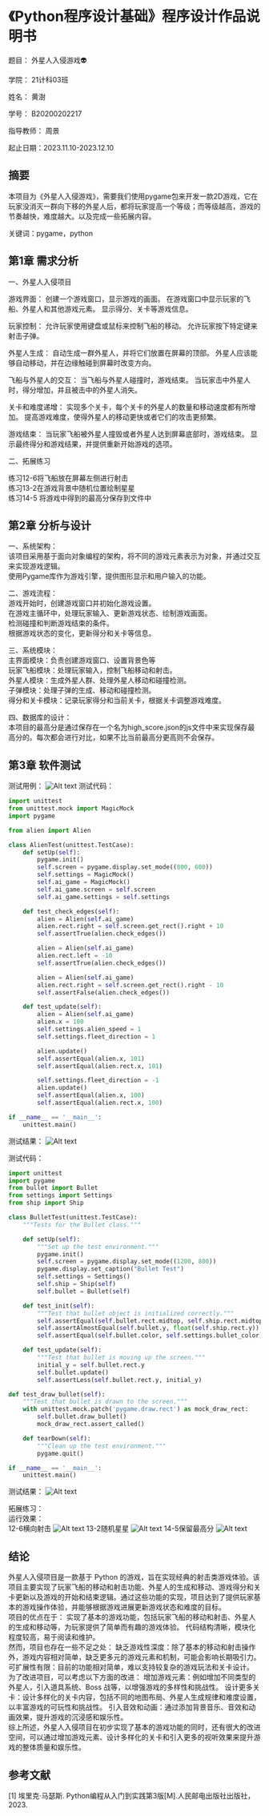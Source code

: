 # 《Python程序设计基础》程序设计作品说明书

题目： 外星人入侵游戏👽

学院： 21计科03班

姓名： 黄澍

学号： B20200202217

指导教师： 周景

起止日期：2023.11.10-2023.12.10

## 摘要

本项目为《外星人入侵游戏》，需要我们使用pygame包来开发一款2D游戏，它在玩家没消灭一群向下移的外星人后，都将玩家提高一个等级；而等级越高，游戏的节奏越快，难度越大。以及完成一些拓展内容。

关键词：pygame，python

## 第1章 需求分析

一、外星人入侵项目</br>

游戏界面：
创建一个游戏窗口，显示游戏的画面。
在游戏窗口中显示玩家的飞船、外星人和其他游戏元素。
显示得分、关卡等游戏信息。</br>

玩家控制：
允许玩家使用键盘或鼠标来控制飞船的移动。
允许玩家按下特定键来射击子弹。</br>

外星人生成：
自动生成一群外星人，并将它们放置在屏幕的顶部。
外星人应该能够自动移动，并在边缘触碰到屏幕时改变方向。</br>

飞船与外星人的交互：
当飞船与外星人碰撞时，游戏结束。
当玩家击中外星人时，得分增加，并且被击中的外星人消失。</br>

关卡和难度递增：
实现多个关卡，每个关卡的外星人的数量和移动速度都有所增加。
提高游戏难度，使得外星人的移动更快或者它们的攻击更频繁。</br>

游戏结束：
当玩家飞船被外星人撞毁或者外星人达到屏幕底部时，游戏结束。
显示最终得分和游戏结果，并提供重新开始游戏的选项。</br>

二、拓展练习

练习12-6将飞船放在屏幕左侧进行射击</br>
练习13-2在游戏背景中随机位置绘制星星</br>
练习14-5 将游戏中得到的最高分保存到文件中</br>

## 第2章 分析与设计

一、系统架构：</br>
该项目采用基于面向对象编程的架构，将不同的游戏元素表示为对象，并通过交互来实现游戏逻辑。</br>
使用Pygame库作为游戏引擎，提供图形显示和用户输入的功能。

二、游戏流程：</br>
游戏开始时，创建游戏窗口并初始化游戏设置。</br>
在游戏主循环中，处理玩家输入、更新游戏状态、绘制游戏画面。</br>
检测碰撞和判断游戏结束的条件。</br>
根据游戏状态的变化，更新得分和关卡等信息。

三、系统模块：</br>
主界面模块：负责创建游戏窗口、设置背景色等</br>
玩家飞船模块：处理玩家输入，控制飞船移动和射击。</br>
外星人模块：生成外星人群、处理外星人移动和碰撞检测。</br>
子弹模块：处理子弹的生成、移动和碰撞检测。</br>
得分和关卡模块：记录玩家得分和当前关卡，根据关卡调整游戏难度。

四、数据库的设计：</br>
本项目的最高分是通过保存在一个名为high_score.json的js文件中来实现保存最高分的。每次都会进行对比，如果不比当前最高分更高则不会保存。

## 第3章 软件测试

测试用例：
![Alt text](%E6%B5%8B%E8%AF%95%E7%94%A8%E4%BE%8B.jpg)
测试代码：

```python
import unittest
from unittest.mock import MagicMock
import pygame

from alien import Alien

class AlienTest(unittest.TestCase):
    def setUp(self):
        pygame.init()
        self.screen = pygame.display.set_mode((800, 600))
        self.settings = MagicMock()
        self.ai_game = MagicMock()
        self.ai_game.screen = self.screen
        self.ai_game.settings = self.settings

    def test_check_edges(self):
        alien = Alien(self.ai_game)
        alien.rect.right = self.screen.get_rect().right + 10
        self.assertTrue(alien.check_edges())

        alien = Alien(self.ai_game)
        alien.rect.left = -10
        self.assertTrue(alien.check_edges())

        alien = Alien(self.ai_game)
        alien.rect.right = self.screen.get_rect().right - 10
        self.assertFalse(alien.check_edges())

    def test_update(self):
        alien = Alien(self.ai_game)
        alien.x = 100
        self.settings.alien_speed = 1
        self.settings.fleet_direction = 1

        alien.update()
        self.assertEqual(alien.x, 101)
        self.assertEqual(alien.rect.x, 101)

        self.settings.fleet_direction = -1
        alien.update()
        self.assertEqual(alien.x, 100)
        self.assertEqual(alien.rect.x, 100)

if __name__ == '__main__':
    unittest.main()

```

测试结果：
![Alt text](%E6%B5%8B%E8%AF%95%E7%94%A8%E4%BE%8B1.jpg)

测试代码：

```python
import unittest
import pygame
from bullet import Bullet
from settings import Settings
from ship import Ship

class BulletTest(unittest.TestCase):
    """Tests for the Bullet class."""

    def setUp(self):
        """Set up the test environment."""
        pygame.init()
        self.screen = pygame.display.set_mode((1200, 800))
        pygame.display.set_caption("Bullet Test")
        self.settings = Settings()
        self.ship = Ship(self)
        self.bullet = Bullet(self)

    def test_init(self):
        """Test that bullet object is initialized correctly."""
        self.assertEqual(self.bullet.rect.midtop, self.ship.rect.midtop)
        self.assertAlmostEqual(self.bullet.y, float(self.ship.rect.y))
        self.assertEqual(self.bullet.color, self.settings.bullet_color)

    def test_update(self):
        """Test that bullet is moving up the screen."""
        initial_y = self.bullet.rect.y
        self.bullet.update()
        self.assertLess(self.bullet.rect.y, initial_y)

def test_draw_bullet(self):
    """Test that bullet is drawn to the screen."""
    with unittest.mock.patch('pygame.draw.rect') as mock_draw_rect:
        self.bullet.draw_bullet()
        mock_draw_rect.assert_called()

    def tearDown(self):
        """Clean up the test environment."""
        pygame.quit()

if __name__ == '__main__':
    unittest.main()

```

测试结果：
![Alt text](%E6%B5%8B%E8%AF%95%E7%BB%93%E6%9E%9C2.jpg)

拓展练习：</br>
运行效果：</br>
12-6横向射击
![Alt text](12%E8%BF%90%E8%A1%8C%E6%95%88%E6%9E%9C.jpg)
13-2随机星星
![Alt text](13%E8%BF%90%E8%A1%8C%E6%95%88%E6%9E%9C.jpg)
14-5保留最高分
![Alt text](<C_K`$Z]$)$RY]Q({FY`~F{5.png>)

## 结论

外星人入侵项目是一款基于 Python 的游戏，旨在实现经典的射击类游戏体验。该项目主要实现了玩家飞船的移动和射击功能、外星人的生成和移动、游戏得分和关卡更新以及游戏的开始和结束逻辑。通过这些功能的实现，项目达到了提供玩家基本的游戏操作体验，并能够根据游戏进展更新游戏状态和难度的目标。</br>
项目的优点在于：
实现了基本的游戏功能，包括玩家飞船的移动和射击、外星人的生成和移动等，为玩家提供了简单而有趣的游戏体验。
代码结构清晰，模块化程度较高，易于阅读和维护。</br>
然而，项目也存在一些不足之处：
缺乏游戏性深度：除了基本的移动和射击操作外，游戏内容相对简单，缺乏更多元的游戏元素和机制，可能会影响长期吸引力。
可扩展性有限：目前的功能相对简单，难以支持较复杂的游戏玩法和关卡设计。</br>
为了改进项目，可以考虑以下方面的改进：
增加游戏元素：例如增加不同类型的外星人，引入道具系统、Boss 战等，以增强游戏的多样性和挑战性。
设计更多关卡：设计多样化的关卡内容，包括不同的地图布局、外星人生成规律和难度设置，以丰富游戏的可玩性和挑战性。
引入音效和动画：通过添加背景音乐、音效和动画效果，提升游戏的沉浸感和娱乐性。</br>
综上所述，外星人入侵项目在初步实现了基本的游戏功能的同时，还有很大的改进空间，可以通过增加游戏元素、设计多样化的关卡和引入更多的视听效果来提升游戏的整体质量和娱乐性。

## 参考文献

[1] 埃里克·马瑟斯. Python编程从入门到实践第3版[M].人民邮电出版社出版社，2023.